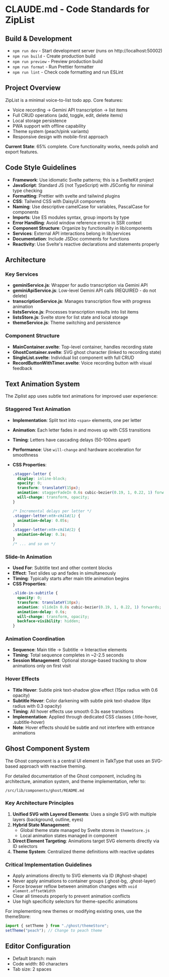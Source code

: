 # CLAUDE.md - Code Standards for ZipList

## Build & Development

- `npm run dev` - Start development server (runs on http://localhost:50002)
- `npm run build` - Create production build
- `npm run preview` - Preview production build
- `npm run format` - Run Prettier formatter
- `npm run lint` - Check code formatting and run ESLint

## Project Overview

ZipList is a minimal voice-to-list todo app. Core features:
- Voice recording → Gemini API transcription → list items
- Full CRUD operations (add, toggle, edit, delete items)
- Local storage persistence
- PWA support with offline capability
- Theme system (peach/pink variants)
- Responsive design with mobile-first approach

**Current State**: 65% complete. Core functionality works, needs polish and export features.

## Code Style Guidelines

- **Framework**: Use idiomatic Svelte patterns; this is a SvelteKit project
- **JavaScript**: Standard JS (not TypeScript) with JSConfig for minimal type checking
- **Formatting**: Prettier with svelte and tailwind plugins
- **CSS**: Tailwind CSS with DaisyUI components
- **Naming**: Use descriptive camelCase for variables, PascalCase for components
- **Imports**: Use ES modules syntax, group imports by type
- **Error Handling**: Avoid window reference errors in SSR context
- **Component Structure**: Organize by functionality in lib/components
- **Services**: External API interactions belong in lib/services
- **Documentation**: Include JSDoc comments for functions
- **Reactivity**: Use Svelte's reactive declarations and statements properly

## Architecture

### Key Services
- **geminiService.js**: Wrapper for audio transcription via Gemini API
- **geminiApiService.js**: Low-level Gemini API calls (REQUIRED - do not delete)
- **transcriptionService.js**: Manages transcription flow with progress animation
- **listsService.js**: Processes transcription results into list items
- **listsStore.js**: Svelte store for list state and local storage
- **themeService.js**: Theme switching and persistence

### Component Structure
- **MainContainer.svelte**: Top-level container, handles recording state
- **GhostContainer.svelte**: SVG ghost character (linked to recording state)
- **SingleList.svelte**: Individual list component with full CRUD
- **RecordButtonWithTimer.svelte**: Voice recording button with visual feedback

## Text Animation System

The Ziplist app uses subtle text animations for improved user experience:

### Staggered Text Animation

- **Implementation**: Split text into `<span>` elements, one per letter
- **Animation**: Each letter fades in and moves up with CSS transitions
- **Timing**: Letters have cascading delays (50-100ms apart)
- **Performance**: Use `will-change` and hardware acceleration for smoothness
- **CSS Properties**:

  ```css
  .stagger-letter {
    display: inline-block;
    opacity: 0;
    transform: translateY(15px);
    animation: staggerFadeIn 0.6s cubic-bezier(0.19, 1, 0.22, 1) forwards;
    will-change: transform, opacity;
  }

  /* Incremental delays per letter */
  .stagger-letter:nth-child(1) {
    animation-delay: 0.05s;
  }
  .stagger-letter:nth-child(2) {
    animation-delay: 0.1s;
  }
  /* ... and so on */
  ```

### Slide-In Animation

- **Used For**: Subtitle text and other content blocks
- **Effect**: Text slides up and fades in simultaneously
- **Timing**: Typically starts after main title animation begins
- **CSS Properties**:
  ```css
  .slide-in-subtitle {
    opacity: 0;
    transform: translateY(10px);
    animation: slideIn 0.8s cubic-bezier(0.19, 1, 0.22, 1) forwards;
    animation-delay: 0.6s;
    will-change: transform, opacity;
    backface-visibility: hidden;
  }
  ```

### Animation Coordination

- **Sequence**: Main title → Subtitle → Interactive elements
- **Timing**: Total sequence completes in ~2-2.5 seconds
- **Session Management**: Optional storage-based tracking to show animations only on first visit

### Hover Effects

- **Title Hover**: Subtle pink text-shadow glow effect (15px radius with 0.6 opacity)
- **Subtitle Hover**: Color darkening with subtle pink text-shadow (8px radius with 0.3 opacity)
- **Timing**: All hover effects use smooth 0.3s ease transitions
- **Implementation**: Applied through dedicated CSS classes (.title-hover, .subtitle-hover)
- **Note**: Hover effects should be subtle and not interfere with entrance animations

## Ghost Component System

The Ghost component is a central UI element in TalkType that uses an SVG-based approach with reactive theming.

For detailed documentation of the Ghost component, including its architecture, animation system, and theme implementation, refer to:

```
/src/lib/components/ghost/README.md
```

### Key Architecture Principles

1. **Unified SVG with Layered Elements**: Uses a single SVG with multiple layers (background, outline, eyes)
2. **Hybrid State Management**:
   - Global theme state managed by Svelte stores in `themeStore.js`
   - Local animation states managed in component
3. **Direct Element Targeting**: Animations target SVG elements directly via ID selectors
4. **Theme System**: Centralized theme definitions with reactive updates

### Critical Implementation Guidelines

- Apply animations directly to SVG elements via ID (#ghost-shape)
- Never apply animations to container groups (.ghost-bg, .ghost-layer)
- Force browser reflow between animation changes with `void element.offsetWidth`
- Clear all timeouts properly to prevent animation conflicts
- Use high specificity selectors for theme-specific animations

For implementing new themes or modifying existing ones, use the themeStore:

```javascript
import { setTheme } from "./ghost/themeStore";
setTheme("peach"); // Change to peach theme
```

## Editor Configuration

- Default branch: main
- Code width: 80 characters
- Tab size: 2 spaces

